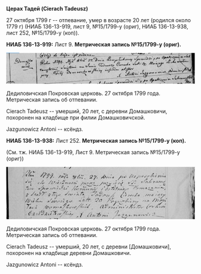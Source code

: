 **Церах Тадей (Cierach Tadeusz)**

27 октября 1799 г -- отпевание, умер в возрасте 20 лет (родился около
1779 г) (НИАБ 136-13-919, лист 9, №15/1799-у (ориг), НИАБ 136-13-938,
лист 252, №15/1799-у (коп)).

**НИАБ 136-13-919:** Лист 9. **Метрическая запись №15/1799-у (ориг).**

![](./media/901d718733bc41ae177b53c88e84f96c0b93240f.png)

Дедиловичская Покровская церковь. 27 октября 1799 года. Метрическая
запись об отпевании.

Cierach Tadeusz -- умерший, 20 лет, с деревни Домашковичи, похоронен на
кладбище при филии Домашковичской.

Jazgunowicz Antoni -- ксёндз.

**НИАБ 136-13-938:** Лист 252. **Метрическая запись №15/1799-у (коп).**

(См. тж. НИАБ 136-13-919, Лист 9. Метрическая запись №15/1799-у (ориг))

![](./media/0a6c1474b550ccdb2fd652cd72895fcc3a2b8591.png)

Дедиловичская Покровская церковь. 27 октября 1799 года. Метрическая
запись об отпевании.

Cierach Tadeusz -- умерший, 20 лет, с деревни \[Домашковичи\], похоронен
на кладбище деревни Домашковичи.

Jazgunowicz Antoni -- ксёндз.

